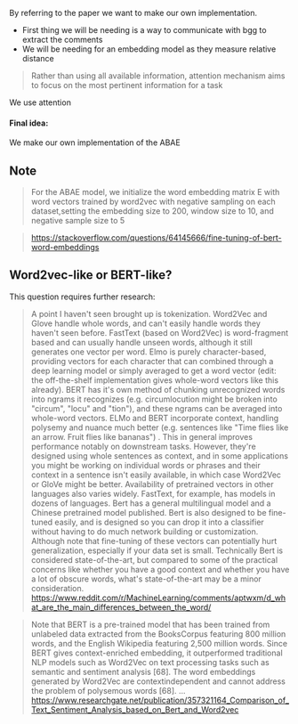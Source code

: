 By referring to the paper we want to make our own implementation.

- First thing we will be needing is a way to communicate with bgg to extract the comments
- We will be needing for an embedding model as they measure relative distance

> Rather than using all available information, attention mechanism aims to focus
> on the most pertinent information for a task

We use attention

#### Final idea:
We make our own implementation of the ABAE 

## Note

> For the ABAE model, we initialize the word embedding matrix E with word vectors trained by
> word2vec with negative sampling on each dataset,setting the embedding size to 200, window size to
> 10, and negative sample size to 5

> https://stackoverflow.com/questions/64145666/fine-tuning-of-bert-word-embeddings

## Word2vec-like or BERT-like?

This question requires further research:
> A point I haven't seen brought up is tokenization. Word2Vec and Glove handle whole words, and can't easily handle
> words they haven't seen before. FastText (based on Word2Vec) is word-fragment based and can usually handle unseen words,
> although it still generates one vector per word. Elmo is purely character-based, providing vectors for each character
> that can combined through a deep learning model or simply averaged to get a word vector (edit: the off-the-shelf
> implementation gives whole-word vectors like this already). BERT has it's own method of chunking unrecognized words into
> ngrams it recognizes (e.g. circumlocution might be broken into "circum", "locu" and "tion"), and these ngrams can be
> averaged into whole-word vectors.
> ELMo and BERT incorporate context, handling polysemy and nuance much better (e.g. sentences like "Time flies like an
> arrow. Fruit flies like bananas") . This in general improves performance notably on downstream tasks. However, they're
> designed using whole sentences as context, and in some applications you might be working on individual words or phrases
> and their context in a sentence isn't easily available, in which case Word2Vec or GloVe might be better.
> Availability of pretrained vectors in other languages also varies widely. FastText, for example, has models in dozens
> of languages. Bert has a general multilingual model and a Chinese pretrained model published.
> Bert is also designed to be fine-tuned easily, and is designed so you can drop it into a classifier without having to
> do much network building or customization. Although note that fine-tuning of these vectors can potentially hurt
> generalization, especially if your data set is small.
> Technically Bert is considered state-of-the-art, but compared to some of the practical concerns like whether you have
> a good context and whether you have a lot of obscure words, what's state-of-the-art may be a minor consideration.
> https://www.reddit.com/r/MachineLearning/comments/aptwxm/d_what_are_the_main_differences_between_the_word/

> Note that BERT is a pre-trained model that has been trained from unlabeled data extracted from the BooksCorpus featuring 800 million words, and the English Wikipedia featuring 2,500 million words. Since BERT gives context-enriched embedding, it outperformed traditional NLP models such as Word2Vec on text processing tasks such as semantic and sentiment analysis [68]. The word embeddings generated by Word2Vec are contextindependent and cannot address the problem of polysemous words [68]. ...
> https://www.researchgate.net/publication/357321164_Comparison_of_Text_Sentiment_Analysis_based_on_Bert_and_Word2vec


